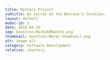 ```yaml
---
title: Mystery Project
subtitle: As secret as the Batcave's location.
layout: default
modal-id: 2
date: 2015-04-16
img: Question-Marks600white.png
thumbnail: Question-Marks-thumbnail.png
alt: image-alt
category: Software Development
relative: /mystery
---
```

